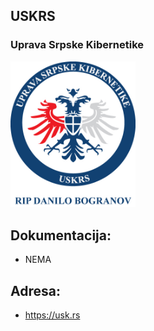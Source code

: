 ## USKRS

### Uprava Srpske Kibernetike 

<p>
 <img src="https://github.com/antistereotip/uskrs/blob/master/uskrs.jpg" width="200" />
</p>

## Dokumentacija:
 
- NEMA

## Adresa:

- https://usk.rs
